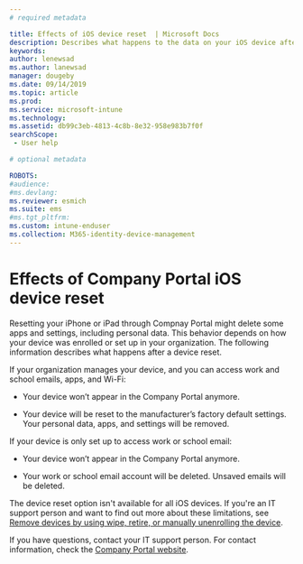 ```yaml
---
# required metadata

title: Effects of iOS device reset  | Microsoft Docs
description: Describes what happens to the data on your iOS device after you reset it in the Intune Company Portal. 
keywords:
author: lenewsad
ms.author: lanewsad
manager: dougeby
ms.date: 09/14/2019
ms.topic: article
ms.prod:
ms.service: microsoft-intune
ms.technology:
ms.assetid: db99c3eb-4813-4c8b-8e32-958e983b7f0f
searchScope:
 - User help

# optional metadata

ROBOTS:  
#audience:
#ms.devlang:
ms.reviewer: esmich
ms.suite: ems
#ms.tgt_pltfrm:
ms.custom: intune-enduser
ms.collection: M365-identity-device-management
---
```



# Effects of Company Portal iOS device reset 

Resetting your iPhone or iPad through Compnay Portal might delete some apps and settings, including personal data. This behavior depends on how your device was enrolled or set up in your organization. The following information describes what happens after a device reset.  

If your organization manages your device, and you can access work and school emails, apps, and Wi-Fi:

- Your device won’t appear in the Company Portal anymore.  

- Your device will be reset to the manufacturer’s factory default settings. Your personal data, apps, and settings will be removed.

If your device is only set up to access work or school email:

- Your device won’t appear in the Company Portal anymore.  

- Your work or school email account will be deleted. Unsaved emails will be deleted.   

The device reset option isn't available for all iOS devices. If you're an IT support person and want to find out more about these limitations, see [Remove devices by using wipe, retire, or manually unenrolling the device](https://docs.microsoft.com/intune/devices-wipe).  

If you have questions, contact your IT support person. For contact information, check the [Company Portal website](https://go.microsoft.com/fwlink/?linkid=2010980).

